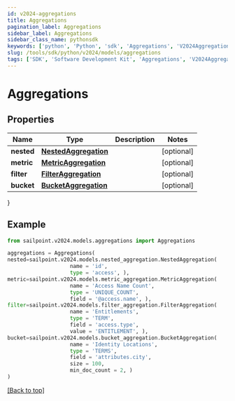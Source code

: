 ```yaml
---
id: v2024-aggregations
title: Aggregations
pagination_label: Aggregations
sidebar_label: Aggregations
sidebar_class_name: pythonsdk
keywords: ['python', 'Python', 'sdk', 'Aggregations', 'V2024Aggregations']
slug: /tools/sdk/python/v2024/models/aggregations
tags: ['SDK', 'Software Development Kit', 'Aggregations', 'V2024Aggregations']
---
```


# Aggregations

## Properties

| Name | Type | Description | Notes |
| --- | --- | --- | --- |
| **nested** | [**NestedAggregation**](nested-aggregation) |  | [optional] |
| **metric** | [**MetricAggregation**](metric-aggregation) |  | [optional] |
| **filter** | [**FilterAggregation**](filter-aggregation) |  | [optional] |
| **bucket** | [**BucketAggregation**](bucket-aggregation) |  | [optional] |

}

## Example

```python
from sailpoint.v2024.models.aggregations import Aggregations

aggregations = Aggregations(
nested=sailpoint.v2024.models.nested_aggregation.NestedAggregation(
                    name = 'id',
                    type = 'access', ),
metric=sailpoint.v2024.models.metric_aggregation.MetricAggregation(
                    name = 'Access Name Count',
                    type = 'UNIQUE_COUNT',
                    field = '@access.name', ),
filter=sailpoint.v2024.models.filter_aggregation.FilterAggregation(
                    name = 'Entitlements',
                    type = 'TERM',
                    field = 'access.type',
                    value = 'ENTITLEMENT', ),
bucket=sailpoint.v2024.models.bucket_aggregation.BucketAggregation(
                    name = 'Identity Locations',
                    type = 'TERMS',
                    field = 'attributes.city',
                    size = 100,
                    min_doc_count = 2, )
)

```

[[Back to top]](#)
